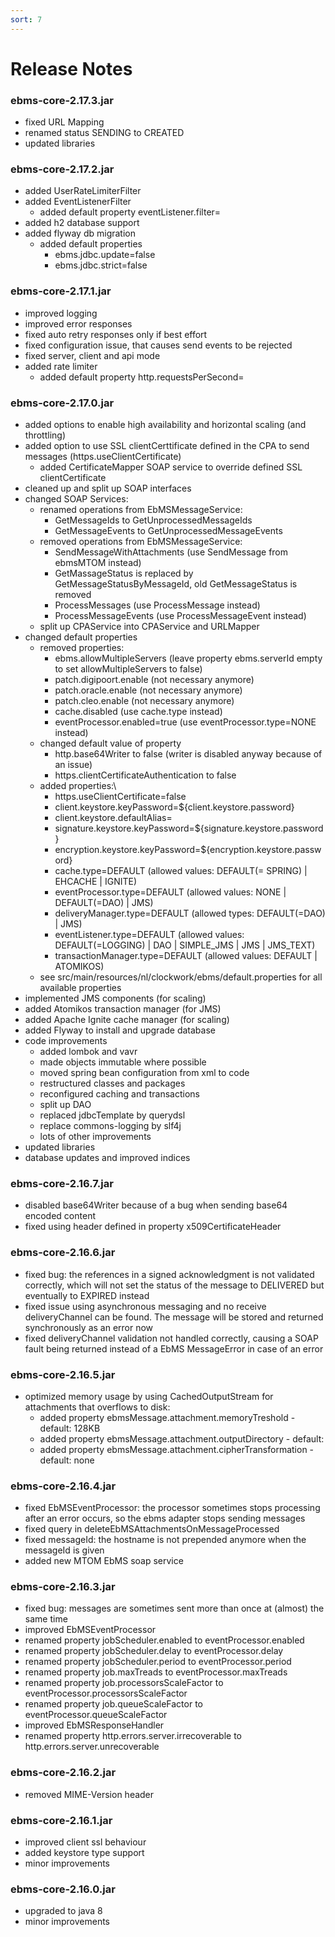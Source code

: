 ```yaml
---
sort: 7
---
```


# Release Notes

### ebms-core-2.17.3.jar
- fixed URL Mapping
- renamed status SENDING to CREATED
- updated libraries

### ebms-core-2.17.2.jar
- added UserRateLimiterFilter
- added EventListenerFilter
	- added default property eventListener.filter=
- added h2 database support
- added flyway db migration
	- added default properties
		- ebms.jdbc.update=false
		- ebms.jdbc.strict=false

### ebms-core-2.17.1.jar
- improved logging
- improved error responses
- fixed auto retry responses only if best effort
- fixed configuration issue, that causes send events to be rejected
- fixed server, client and api mode
- added rate limiter
	- added default property http.requestsPerSecond=

### ebms-core-2.17.0.jar
- added options to enable high availability and horizontal scaling (and throttling)
- added option to use SSL clientCerttificate defined in the CPA to send messages (https.useClientCertificate)
	- added CertificateMapper SOAP service to override defined SSL clientCertificate
- cleaned up and split up SOAP interfaces
- changed SOAP Services:
	- renamed operations from EbMSMessageService:
		- GetMessageIds to GetUnprocessedMessageIds
		- GetMessageEvents to GetUnprocessedMessageEvents
	- removed operations from EbMSMessageService:
		- SendMessageWithAttachments (use SendMessage from ebmsMTOM instead)
		- GetMassageStatus is replaced by GetMessageStatusByMessageId, old GetMessageStatus is removed
		- ProcessMessages (use ProcessMessage instead)
		- ProcessMessageEvents (use ProcessMessageEvent instead)
	- split up CPAService into CPAService and URLMapper
- changed default properties
	- removed properties:
		- ebms.allowMultipleServers (leave property ebms.serverId empty to set allowMultipleServers to false)
		- patch.digipoort.enable (not necessary anymore)
		- patch.oracle.enable (not necessary anymore)
		- patch.cleo.enable (not necessary anymore)
		- cache.disabled (use cache.type instead)
		- eventProcessor.enabled=true (use eventProcessor.type=NONE instead)
	- changed default value of property
		- http.base64Writer to false (writer is disabled anyway because of an issue)
		- https.clientCertificateAuthentication to false
	- added properties:\
		- https.useClientCertificate=false
		- client.keystore.keyPassword=${client.keystore.password}
		- client.keystore.defaultAlias=
		- signature.keystore.keyPassword=${signature.keystore.password}
		- encryption.keystore.keyPassword=${encryption.keystore.password}
		- cache.type=DEFAULT (allowed values: DEFAULT(=	SPRING) \| EHCACHE \| IGNITE)
		- eventProcessor.type=DEFAULT (allowed values: NONE \| DEFAULT(=DAO) \| JMS)
		- deliveryManager.type=DEFAULT (allowed types: DEFAULT(=DAO) \| JMS)
		- eventListener.type=DEFAULT (allowed values: DEFAULT(=LOGGING) \| DAO \| SIMPLE_JMS \| JMS \| JMS_TEXT)
		- transactionManager.type=DEFAULT (allowed values: DEFAULT \| ATOMIKOS)
	* see src/main/resources/nl/clockwork/ebms/default.properties for all available properties
- implemented JMS components (for scaling)
- added Atomikos transaction manager (for JMS)
- added Apache Ignite cache manager (for scaling)
- added Flyway to install and upgrade database
- code improvements
	- added lombok and vavr
	- made objects immutable where possible
	- moved spring bean configuration from xml to code
	- restructured classes and packages
	- reconfigured caching and transactions
	- split up DAO
	- replaced jdbcTemplate by querydsl
	- replace commons-logging by slf4j
	- lots of other improvements
- updated libraries
- database updates and improved indices

### ebms-core-2.16.7.jar
- disabled base64Writer because of a bug when sending base64 encoded content
- fixed using header defined in property x509CertificateHeader

### ebms-core-2.16.6.jar
- fixed bug: the references in a signed acknowledgment is not validated correctly, which will not set the status of the message to DELIVERED but eventually to EXPIRED instead
- fixed issue using asynchronous messaging and no receive deliveryChannel can be found. The message will be stored and returned synchronously as an error now
- fixed deliveryChannel validation not handled correctly, causing a SOAP fault being returned instead of a EbMS MessageError in case of an error

### ebms-core-2.16.5.jar
- optimized memory usage by using CachedOutputStream for attachments that overflows to disk:
	- added property ebmsMessage.attachment.memoryTreshold - default: 128KB 
	- added property ebmsMessage.attachment.outputDirectory - default: <tempDir>
	- added property ebmsMessage.attachment.cipherTransformation - default: none

### ebms-core-2.16.4.jar
- fixed EbMSEventProcessor: the processor sometimes stops processing after an error occurs, so the ebms adapter stops sending messages
- fixed query in deleteEbMSAttachmentsOnMessageProcessed
- fixed messageId: the hostname is not prepended anymore when the messageId is given
- added new MTOM EbMS soap service

### ebms-core-2.16.3.jar
- fixed bug: messages are sometimes sent more than once at (almost) the same time
- improved EbMSEventProcessor
- renamed property jobScheduler.enabled to eventProcessor.enabled
- renamed property jobScheduler.delay to eventProcessor.delay
- renamed property jobScheduler.period to eventProcessor.period
- renamed property job.maxTreads to eventProcessor.maxTreads
- renamed property job.processorsScaleFactor to eventProcessor.processorsScaleFactor
- renamed property job.queueScaleFactor to eventProcessor.queueScaleFactor
- improved EbMSResponseHandler
- renamed property http.errors.server.irrecoverable to http.errors.server.unrecoverable

### ebms-core-2.16.2.jar
- removed MIME-Version header

### ebms-core-2.16.1.jar
- improved client ssl behaviour
- added keystore type support
- minor improvements

### ebms-core-2.16.0.jar
- upgraded to java 8
- minor improvements

